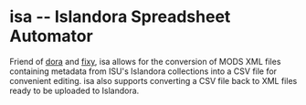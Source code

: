 # isa -- Islandora Spreadsheet Automator

Friend of [dora](https://github.com/isu-meta/dora) and [fixy](https://github.com/isu-meta/fixy),
isa allows for the conversion of MODS XML files containing metadata
from ISU's Islandora collections into a CSV file for convenient editing.
isa also supports converting a CSV file back to XML files ready to be
uploaded to Islandora.
